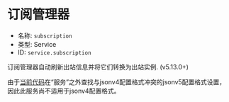 # 订阅管理器
* 名称: `subscription`
* 类型: Service
* ID: `service.subscription`

订阅管理器自动刷新出站信息并将它们转换为出站实例. (v5.13.0+)

由于[当前代码](https://github.com/v2fly/v2ray-core/blob/cc77e90254b57e552bd745727a7bf402bae3aad9/app/subscription/specs/skeleton.go)在“服务”之外查找与jsonv4配置格式冲突的jsonv5配置格式设置，因此此服务尚不适用于jsonv4配置格式。
